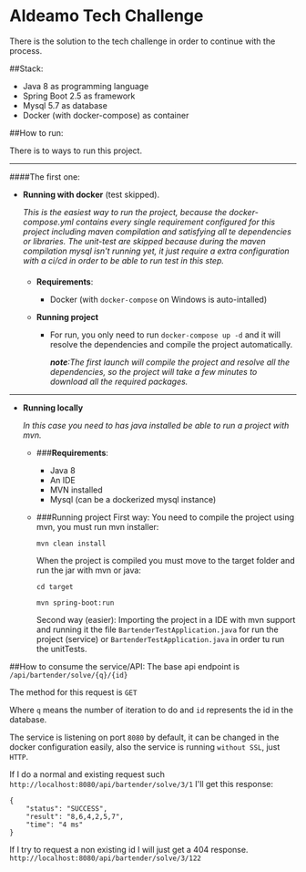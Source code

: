 # Aldeamo Tech Challenge

There is the solution to the tech challenge in order to continue with the process.

##Stack:
- Java 8 as programming language
- Spring Boot 2.5 as framework
- Mysql 5.7 as database
- Docker (with docker-compose) as container


##How to run:

There is to ways to run this project.

---
####The first one:
- **Running with docker** (test skipped).
  
    *This is the easiest way to run the project, because the docker-compose.yml contains every single requirement configured for this project including maven compilation and satisfying all te dependencies or libraries. The unit-test are skipped because during the maven compilation mysql isn't running yet, it just require a extra configuration with a ci/cd in order to be able to run test in this step.*
    ####
    - **Requirements**:
        - Docker (with `docker-compose` on Windows is auto-intalled)
    
    - **Running project**
        - For run, you only need to run `docker-compose up -d` and it will resolve the dependencies and compile the project automatically.
        
            ***note**:The first launch will compile the project and resolve all the dependencies, so the project will take a few minutes to download all the required packages.*

----
    
- **Running locally**
  
    *In this case you need to has java installed be able to run a project with mvn.*
    - ###**Requirements**:
        - Java 8
        - An IDE
        - MVN installed
        - Mysql (can be a dockerized mysql instance)
    
    - ###Running project
        First way:
        You need to compile the project using mvn, you must run mvn installer:
      
        `mvn clean install`

        When the project is compiled you must move to the target folder and run the jar with mvn or java:
      
        `cd target`
      
        `mvn spring-boot:run`
    
        Second way (easier): 
            Importing the project in a IDE with mvn support and running it the file `BartenderTestApplication.java` for run the project (service) or `BartenderTestApplication.java` in order tu run the unitTests.



##How to consume the service/API:
The base api endpoint is `/api/bartender/solve/{q}/{id}` 

The method for this request is `GET`

Where `q` means the number of iteration to do and `id` represents the id in the database.

The service is listening on port `8080` by default, it can be changed in the docker configuration easily, also the service is running `without SSL`, just `HTTP`.



If I do a normal and existing request such  `http://localhost:8080/api/bartender/solve/3/1` I'll get this response:

```
{
    "status": "SUCCESS",
    "result": "8,6,4,2,5,7",
    "time": "4 ms"
}
```


If I try to request a non existing id I will just get a 404 response.
`http://localhost:8080/api/bartender/solve/3/122`
